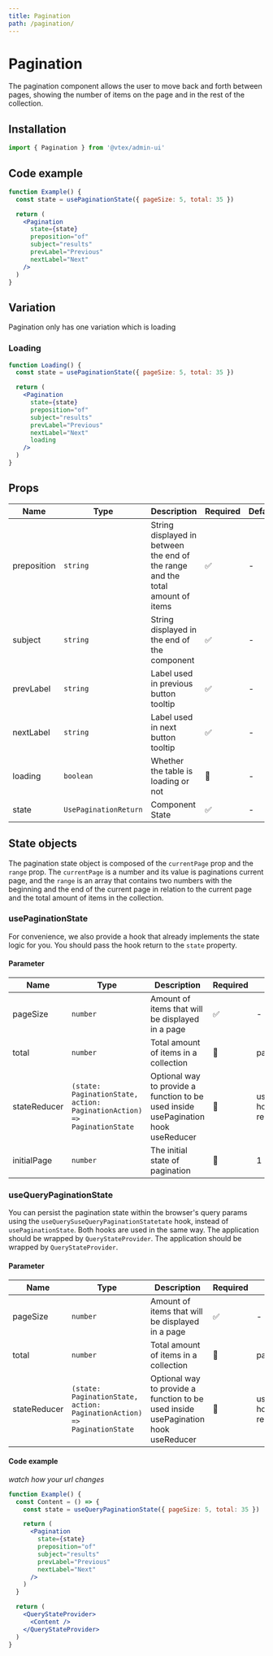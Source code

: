 ```yaml
---
title: Pagination
path: /pagination/
---
```


# Pagination

The pagination component allows the user to move back and forth between pages, showing the number of items on the page and in the rest of the collection.

## Installation

```jsx isStatic
import { Pagination } from '@vtex/admin-ui'
```

## Code example

```jsx
function Example() {
  const state = usePaginationState({ pageSize: 5, total: 35 })

  return (
    <Pagination
      state={state}
      preposition="of"
      subject="results"
      prevLabel="Previous"
      nextLabel="Next"
    />
  )
}
```

## Variation

Pagination only has one variation which is loading

### Loading

```jsx
function Loading() {
  const state = usePaginationState({ pageSize: 5, total: 35 })

  return (
    <Pagination
      state={state}
      preposition="of"
      subject="results"
      prevLabel="Previous"
      nextLabel="Next"
      loading
    />
  )
}
```

## Props

| Name        | Type                  | Description                                                                    | Required | Default |
| ----------- | --------------------- | ------------------------------------------------------------------------------ | -------- | ------- |
| preposition | `string`              | String displayed in between the end of the range and the total amount of items | ✅       | -       |
| subject     | `string`              | String displayed in the end of the component                                   | ✅       | -       |
| prevLabel   | `string`              | Label used in previous button tooltip                                          | ✅       | -       |
| nextLabel   | `string`              | Label used in next button tooltip                                              | ✅       | -       |
| loading     | `boolean`             | Whether the table is loading or not                                            | 🚫       | -       |
| state       | `UsePaginationReturn` | Component State                                                                | ✅       | -       |

## State objects

The pagination state object is composed of the `currentPage` prop and the `range` prop. The `currentPage` is a number and its value is paginations current page, and the `range` is an array that contains two numbers with the beginning and the end of the current page in relation to the current page and the total amount of items in the collection.

### usePaginationState

For convenience, we also provide a hook that already implements the state logic for you. You should pass the hook return to the `state` property.

#### Parameter

| Name         | Type                                                                    | Description                                                                        | Required | Default                            |
| ------------ | ----------------------------------------------------------------------- | ---------------------------------------------------------------------------------- | -------- | ---------------------------------- |
| pageSize     | `number`                                                                | Amount of items that will be displayed in a page                                   | ✅       | -                                  |
| total        | `number`                                                                | Total amount of items in a collection                                              | 🚫       | pageSize                           |
| stateReducer | `(state: PaginationState, action: PaginationAction) => PaginationState` | Optional way to provide a function to be used inside usePagination hook useReducer | 🚫       | usePagination hook default reducer |
| initialPage  | `number`                                                                | The initial state of pagination                                                    | 🚫       | 1                                  |

### useQueryPaginationState

You can persist the pagination state within the browser's query params using the `useQuerySuseQueryPaginationStatetate` hook, instead of `usePaginationState`. Both hooks are used in the same way. The application should be wrapped by `QueryStateProvider`. The application should be wrapped by `QueryStateProvider`.

#### Parameter

| Name         | Type                                                                    | Description                                                                        | Required | Default                            |
| ------------ | ----------------------------------------------------------------------- | ---------------------------------------------------------------------------------- | -------- | ---------------------------------- |
| pageSize     | `number`                                                                | Amount of items that will be displayed in a page                                   | ✅       | -                                  |
| total        | `number`                                                                | Total amount of items in a collection                                              | 🚫       | pageSize                           |
| stateReducer | `(state: PaginationState, action: PaginationAction) => PaginationState` | Optional way to provide a function to be used inside usePagination hook useReducer | 🚫       | usePagination hook default reducer |

#### Code example

_watch how your url changes_

```jsx
function Example() {
  const Content = () => {
    const state = useQueryPaginationState({ pageSize: 5, total: 35 })

    return (
      <Pagination
        state={state}
        preposition="of"
        subject="results"
        prevLabel="Previous"
        nextLabel="Next"
      />
    )
  }

  return (
    <QueryStateProvider>
      <Content />
    </QueryStateProvider>
  )
}
```

